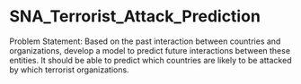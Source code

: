 # SNA_Terrorist_Attack_Prediction
Problem Statement:
Based on the past interaction between countries and organizations, develop a model to predict future interactions between these entities. 
It should be able to predict which countries are likely to be attacked by which terrorist organizations.
